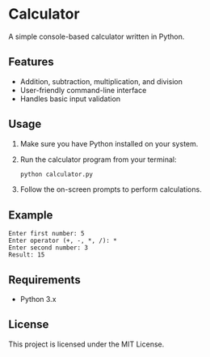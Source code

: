 # Calculator

A simple console-based calculator written in Python.

## Features

- Addition, subtraction, multiplication, and division
- User-friendly command-line interface
- Handles basic input validation

## Usage

1. Make sure you have Python installed on your system.
2. Run the calculator program from your terminal:

   ```bash
   python calculator.py
   ```

3. Follow the on-screen prompts to perform calculations.

## Example

```
Enter first number: 5
Enter operator (+, -, *, /): *
Enter second number: 3
Result: 15
```

## Requirements

- Python 3.x

## License

This project is licensed under the MIT License.
